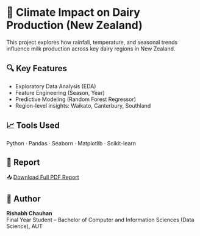 # 🐄 Climate Impact on Dairy Production (New Zealand)

This project explores how rainfall, temperature, and seasonal trends influence milk production across key dairy regions in New Zealand.

## 🔍 Key Features
- Exploratory Data Analysis (EDA)
- Feature Engineering (Season, Year)
- Predictive Modeling (Random Forest Regressor)
- Region-level insights: Waikato, Canterbury, Southland

## 📈 Tools Used
Python · Pandas · Seaborn · Matplotlib · Scikit-learn

## 📄 Report
📥 [Download Full PDF Report](report/Rishabh_Chauhan_DairyNZ_Report.pdf)

## 👤 Author
**Rishabh Chauhan**  
Final Year Student – Bachelor of Computer and Information Sciences (Data Science), AUT
